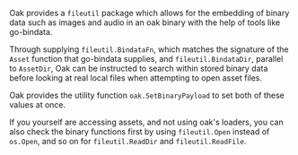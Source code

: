 Oak provides a `fileutil` package which allows for the embedding of binary data such as images and audio in an oak binary with the help of tools like go-bindata.

Through supplying `fileutil.BindataFn`, which matches the signature of the `Asset` function that go-bindata supplies, and `fileutil.BindataDir`, parallel to `AssetDir`, Oak can be instructed to search within stored binary data before looking at real local files when attempting to open asset files.

Oak provides the utility function `oak.SetBinaryPayload` to set both of these values at once. 

If you yourself are accessing assets, and not using oak's loaders, you can also check the binary functions first by using `fileutil.Open` instead of `os.Open`, and so on for `fileutil.ReadDir` and `fileutil.ReadFile`.

